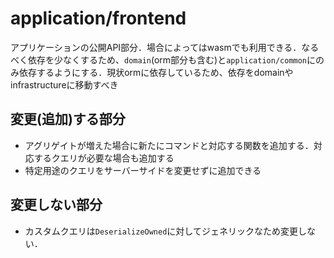# application/frontend

アプリケーションの公開API部分．場合によってはwasmでも利用できる．なるべく依存を少なくするため、`domain`(orm部分も含む)と`application/common`にのみ依存するようにする．現状ormに依存しているため、依存をdomainやinfrastructureに移動すべき

## 変更(追加)する部分

- アグリゲイトが増えた場合に新たにコマンドと対応する関数を追加する．対応するクエリが必要な場合も追加する
- 特定用途のクエリをサーバーサイドを変更せずに追加できる

## 変更しない部分

- カスタムクエリは`DeserializeOwned`に対してジェネリックなため変更しない．

